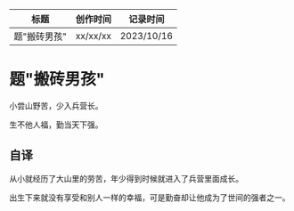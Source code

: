 | 标题         | 创作时间 | 记录时间   |
| ------------ | -------- | ---------- |
| 题"搬砖男孩" | xx/xx/xx | 2023/10/16 |

# 题"搬砖男孩"

小尝山野苦，少入兵营长。

生不他人福，勤当天下强。

## 自译

从小就经历了大山里的劳苦，年少得到时候就进入了兵营里面成长。

出生下来就没有享受和别人一样的幸福，可是勤奋却让他成为了世间的强者之一。
